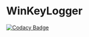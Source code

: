# WinKeyLogger
[![Codacy Badge](https://app.codacy.com/project/badge/Grade/d00d63f669684f868534908b2d80c1e1)](https://www.codacy.com/gh/mkaraki/WinKeyLogger/dashboard?utm_source=github.com&amp;utm_medium=referral&amp;utm_content=mkaraki/WinKeyLogger&amp;utm_campaign=Badge_Grade)
